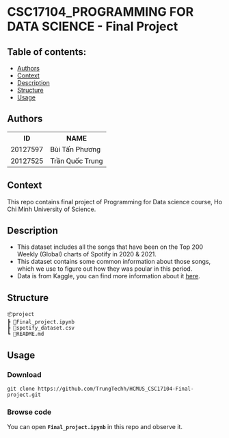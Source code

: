 # CSC17104_PROGRAMMING FOR DATA SCIENCE - Final Project

## Table of contents:
- [Authors](##authors)
- [Context](##context)
- [Description](##discription)
- [Structure](##structure) 
- [Usage](##usage)
## Authors<a name="authors"></a>
<table  style="width:100%;font-family:'Roboto'; font-size:120%">
	<tr>
		<th  style="text-size:150%; text-align: center; vertical-align: middle;">ID</th>
		<th  style="text-align: center; vertical-align: middle;">NAME</th>
	</tr>
	<tr>
		<td  style="text-align: left; vertical-align: middle;">20127597</td>
		<td  style="text-align: left; vertical-align: middle;">Bùi Tấn Phương</td>
	</tr>
	<tr>
		<td  style="text-align: left; vertical-align: middle;">20127525</td>
		<td  style="text-align: left; vertical-align: middle;">Trần Quốc Trung</td>
	</tr>
</table>

## Context<a name="context"></a>
This repo contains final project of Programming for Data science course, Ho Chi Minh University of Science.

## Description <a name="discription"></a>
- This dataset includes all the songs that have been on the Top 200 Weekly (Global) charts of Spotify in 2020 & 2021.
- This dataset contains some common information about those songs, which we use to figure out how they was poular in this period.
- Data is from Kaggle, you can find more information about it [here](www.kaggle.com/datasets/sashankpillai/spotify-top-200-charts-20202021).

## Structure <a name="structure"></a>
```
📦project
┣ 📜Final_project.ipynb
┣ 📜spotify_dataset.csv
┗ 📜README.md
```

## Usage <a name="usage"></a>
### Download
```
git clone https://github.com/TrungTechh/HCMUS_CSC17104-Final-project.git
```

### Browse code
You can open **`Final_project.ipynb`** in this repo and observe it. 